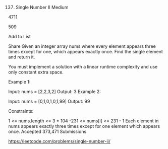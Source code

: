 137. Single Number II
Medium

4711

509

Add to List

Share
Given an integer array nums where every element appears three times except for one, which appears exactly once. Find the single element and return it.

You must implement a solution with a linear runtime complexity and use only constant extra space.

 

Example 1:

Input: nums = [2,2,3,2]
Output: 3
Example 2:

Input: nums = [0,1,0,1,0,1,99]
Output: 99
 

Constraints:

1 <= nums.length <= 3 * 104
-231 <= nums[i] <= 231 - 1
Each element in nums appears exactly three times except for one element which appears once.
Accepted
373,471
Submissions

https://leetcode.com/problems/single-number-ii/
